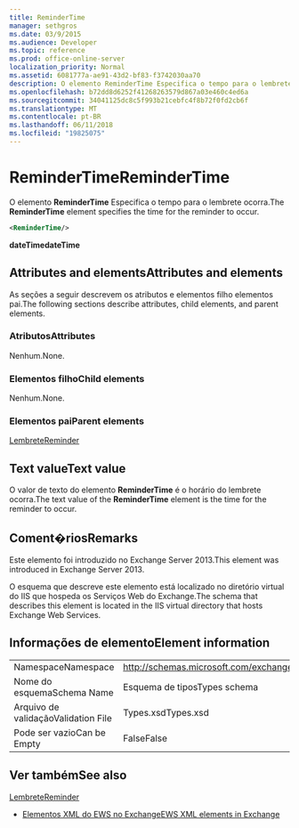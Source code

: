 ```yaml
---
title: ReminderTime
manager: sethgros
ms.date: 03/9/2015
ms.audience: Developer
ms.topic: reference
ms.prod: office-online-server
localization_priority: Normal
ms.assetid: 6081777a-ae91-43d2-bf83-f3742030aa70
description: O elemento ReminderTime Especifica o tempo para o lembrete ocorra.
ms.openlocfilehash: b72dd8d6252f41268263579d867a03e460c4ed6a
ms.sourcegitcommit: 34041125dc8c5f993b21cebfc4f8b72f0fd2cb6f
ms.translationtype: MT
ms.contentlocale: pt-BR
ms.lasthandoff: 06/11/2018
ms.locfileid: "19825075"
---
```

# <a name="remindertime"></a><span data-ttu-id="ee2af-103">ReminderTime</span><span class="sxs-lookup"><span data-stu-id="ee2af-103">ReminderTime</span></span>

<span data-ttu-id="ee2af-104">O elemento **ReminderTime** Especifica o tempo para o lembrete ocorra.</span><span class="sxs-lookup"><span data-stu-id="ee2af-104">The **ReminderTime** element specifies the time for the reminder to occur.</span></span> 
  
```XML
<ReminderTime/>
```

 <span data-ttu-id="ee2af-105">**dateTime**</span><span class="sxs-lookup"><span data-stu-id="ee2af-105">**dateTime**</span></span>
## <a name="attributes-and-elements"></a><span data-ttu-id="ee2af-106">Attributes and elements</span><span class="sxs-lookup"><span data-stu-id="ee2af-106">Attributes and elements</span></span>

<span data-ttu-id="ee2af-107">As seções a seguir descrevem os atributos e elementos filho elementos pai.</span><span class="sxs-lookup"><span data-stu-id="ee2af-107">The following sections describe attributes, child elements, and parent elements.</span></span>
  
### <a name="attributes"></a><span data-ttu-id="ee2af-108">Atributos</span><span class="sxs-lookup"><span data-stu-id="ee2af-108">Attributes</span></span>

<span data-ttu-id="ee2af-109">Nenhum.</span><span class="sxs-lookup"><span data-stu-id="ee2af-109">None.</span></span>
  
### <a name="child-elements"></a><span data-ttu-id="ee2af-110">Elementos filho</span><span class="sxs-lookup"><span data-stu-id="ee2af-110">Child elements</span></span>

<span data-ttu-id="ee2af-111">Nenhum.</span><span class="sxs-lookup"><span data-stu-id="ee2af-111">None.</span></span>
  
### <a name="parent-elements"></a><span data-ttu-id="ee2af-112">Elementos pai</span><span class="sxs-lookup"><span data-stu-id="ee2af-112">Parent elements</span></span>

[<span data-ttu-id="ee2af-113">Lembrete</span><span class="sxs-lookup"><span data-stu-id="ee2af-113">Reminder</span></span>](reminder.md)
  
## <a name="text-value"></a><span data-ttu-id="ee2af-114">Text value</span><span class="sxs-lookup"><span data-stu-id="ee2af-114">Text value</span></span>

<span data-ttu-id="ee2af-115">O valor de texto do elemento **ReminderTime** é o horário do lembrete ocorra.</span><span class="sxs-lookup"><span data-stu-id="ee2af-115">The text value of the **ReminderTime** element is the time for the reminder to occur.</span></span> 
  
## <a name="remarks"></a><span data-ttu-id="ee2af-116">Coment�rios</span><span class="sxs-lookup"><span data-stu-id="ee2af-116">Remarks</span></span>

<span data-ttu-id="ee2af-117">Este elemento foi introduzido no Exchange Server 2013.</span><span class="sxs-lookup"><span data-stu-id="ee2af-117">This element was introduced in Exchange Server 2013.</span></span>
  
<span data-ttu-id="ee2af-118">O esquema que descreve este elemento está localizado no diretório virtual do IIS que hospeda os Serviços Web do Exchange.</span><span class="sxs-lookup"><span data-stu-id="ee2af-118">The schema that describes this element is located in the IIS virtual directory that hosts Exchange Web Services.</span></span>
  
## <a name="element-information"></a><span data-ttu-id="ee2af-119">Informações de elemento</span><span class="sxs-lookup"><span data-stu-id="ee2af-119">Element information</span></span>

|||
|:-----|:-----|
|<span data-ttu-id="ee2af-120">Namespace</span><span class="sxs-lookup"><span data-stu-id="ee2af-120">Namespace</span></span>  <br/> |http://schemas.microsoft.com/exchange/services/2006/types  <br/> |
|<span data-ttu-id="ee2af-121">Nome do esquema</span><span class="sxs-lookup"><span data-stu-id="ee2af-121">Schema Name</span></span>  <br/> |<span data-ttu-id="ee2af-122">Esquema de tipos</span><span class="sxs-lookup"><span data-stu-id="ee2af-122">Types schema</span></span>  <br/> |
|<span data-ttu-id="ee2af-123">Arquivo de validação</span><span class="sxs-lookup"><span data-stu-id="ee2af-123">Validation File</span></span>  <br/> |<span data-ttu-id="ee2af-124">Types.xsd</span><span class="sxs-lookup"><span data-stu-id="ee2af-124">Types.xsd</span></span>  <br/> |
|<span data-ttu-id="ee2af-125">Pode ser vazio</span><span class="sxs-lookup"><span data-stu-id="ee2af-125">Can be Empty</span></span>  <br/> |<span data-ttu-id="ee2af-126">False</span><span class="sxs-lookup"><span data-stu-id="ee2af-126">False</span></span>  <br/> |
   
## <a name="see-also"></a><span data-ttu-id="ee2af-127">Ver também</span><span class="sxs-lookup"><span data-stu-id="ee2af-127">See also</span></span>



[<span data-ttu-id="ee2af-128">Lembrete</span><span class="sxs-lookup"><span data-stu-id="ee2af-128">Reminder</span></span>](reminder.md)


- [<span data-ttu-id="ee2af-129">Elementos XML do EWS no Exchange</span><span class="sxs-lookup"><span data-stu-id="ee2af-129">EWS XML elements in Exchange</span></span>](ews-xml-elements-in-exchange.md)

